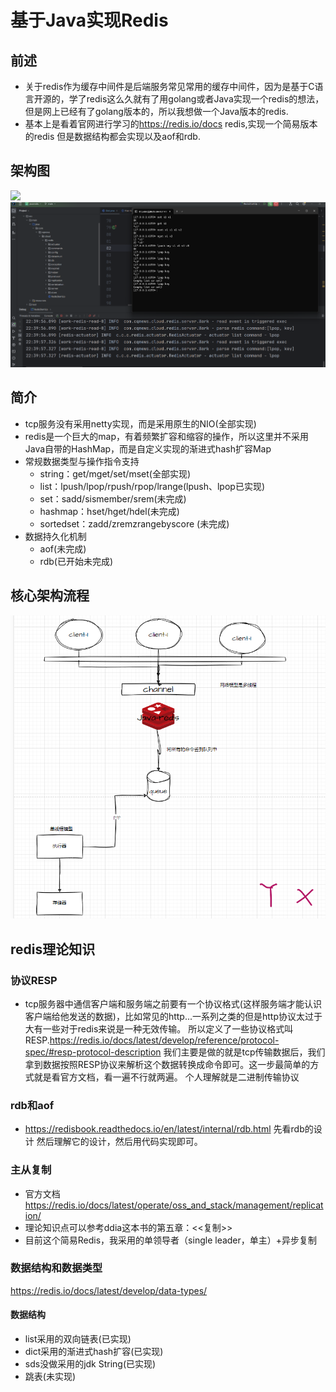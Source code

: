 #  基于Java实现Redis
## 前述
+ 关于redis作为缓存中间件是后端服务常见常用的缓存中间件，因为是基于C语言开源的，学了redis这么久就有了用golang或者Java实现一个redis的想法，但是网上已经有了golang版本的，所以我想做一个Java版本的redis.
+ 基本上是看着官网进行学习的<a>https://redis.io/docs redis,实现一个简易版本的redis 但是数据结构都会实现以及aof和rdb.

## 架构图
<img src="image/架构redis.png">
<img src="image/实现图.png">

## 简介
+ tcp服务没有采用netty实现，而是采用原生的NIO(全部实现)
+ redis是一个巨大的map，有着频繁扩容和缩容的操作，所以这里并不采用Java自带的HashMap，而是自定义实现的渐进式hash扩容Map
+ 常规数据类型与操作指令支持
  * string：get/mget/set/mset(全部实现)
  * list：lpush/lpop/rpush/rpop/lrange(lpush、lpop已实现)
  * set：sadd/sismember/srem(未完成)
  * hashmap：hset/hget/hdel(未完成)
  * sortedset：zadd/zremzrangebyscore (未完成)
+ 数据持久化机制
  * aof(未完成)
  * rdb(已开始未完成)
 
## 核心架构流程
<img src="image/redis设计流程图.png">

## redis理论知识
### 协议RESP
+ tcp服务器中通信客户端和服务端之前要有一个协议格式(这样服务端才能认识客户端给他发送的数据)，比如常见的http...一系列之类的但是http协议太过于大有一些对于redis来说是一种无效传输。
所以定义了一些协议格式叫RESP.https://redis.io/docs/latest/develop/reference/protocol-spec/#resp-protocol-description
我们主要是做的就是tcp传输数据后，我们拿到数据按照RESP协议来解析这个数据转换成命令即可。这一步最简单的方式就是看官方文档，看一遍不行就两遍。
个人理解就是二进制传输协议
### rdb和aof
+ <a>https://redisbook.readthedocs.io/en/latest/internal/rdb.html</a> 先看rdb的设计 然后理解它的设计，然后用代码实现即可。
### 主从复制
+ 官方文档 <a>https://redis.io/docs/latest/operate/oss_and_stack/management/replication/
+ 理论知识点可以参考ddia这本书的第五章：<<复制>>
+ 目前这个简易Redis，我采用的单领导者（single leader，单主）+异步复制
### 数据结构和数据类型
<a>https://redis.io/docs/latest/develop/data-types/</a>
#### 数据结构
+ list采用的双向链表(已实现)
+ dict采用的渐进式hash扩容(已实现)
+ sds没做采用的jdk String(已实现)
+ 跳表(未实现)